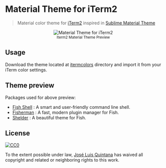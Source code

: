 # Material Theme for iTerm2

> Material color theme for [iTerm2](https://www.iterm2.com/) inspired in [Sublime Material Theme](http://equinusocio.github.io/material-theme/)

<p align="center">
  <img src="https://cloud.githubusercontent.com/assets/1700322/13059408/d9962436-d3f7-11e5-97ca-57feb5ec2b28.png" alt="Material Theme for iTerm2"> <br>
  <sup>Iterm2 Material Theme Preview</sup>
</p>

## Usage

Download the theme located at [itermcolors](./itermcolors) directory and import it from your iTerm color settings.

## Theme preview
Packages used for above preview:

- [Fish Shell](https://fishshell.com/) :
A smart and user-friendly command line shell.
- [Fisherman](http://fisherman.sh/) : A fast, modern plugin manager for Fish.
- [Shelder](https://github.com/simnalamburt/shellder) : A beautiful theme for Fish.

## License

[![CC0](http://i.creativecommons.org/p/zero/1.0/88x31.png)](http://creativecommons.org/publicdomain/zero/1.0/)

To the extent possible under law, [José Luis Quintana](http://git.io/joseluisq) has waived all copyright and related or neighboring rights to this work.
